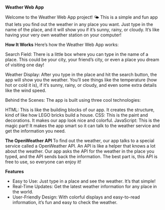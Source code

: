 <b>Weather Web App</b>

Welcome to the Weather Web App project! 🌤️ This is a simple and fun app that lets you find out the weather in any place you want. Just type in the name of the place, and it will show you if it’s sunny, rainy, or cloudy. It’s like having your very own weather station on your computer!

<b>How It Works</b>
Here’s how the Weather Web App works:

Search Field: There is a little box where you can type in the name of a place. This could be your city, your friend’s city, or even a place you dream of visiting one day!

Weather Display: After you type in the place and hit the search button, the app will show you the weather. You’ll see things like the temperature (how hot or cold it is), if it’s sunny, rainy, or cloudy, and even some extra details like the wind speed.

Behind the Scenes: The app is built using three cool technologies:

HTML: This is like the building blocks of our app. It creates the structure, kind of like how LEGO bricks build a house.
CSS: This is the paint and decorations. It makes our app look nice and colorful.
JavaScript: This is the magic part! It makes the app smart so it can talk to the weather service and get the information you need.

<b>The OpenWeather API </b>
To find out the weather, our app talks to a special service called a OpenWeather API. An API is like a helper that knows a lot about the weather. Our app asks the API for the weather in the place you typed, and the API sends back the information. The best part is, this API is free to use, so everyone can enjoy it!

<b>Features</b>
- Easy to Use: Just type in a place and see the weather. It’s that simple!
- Real-Time Updates: Get the latest weather information for any place in the world.
- User-Friendly Design: With colorful displays and easy-to-read information, it’s fun and easy to check the weather.
